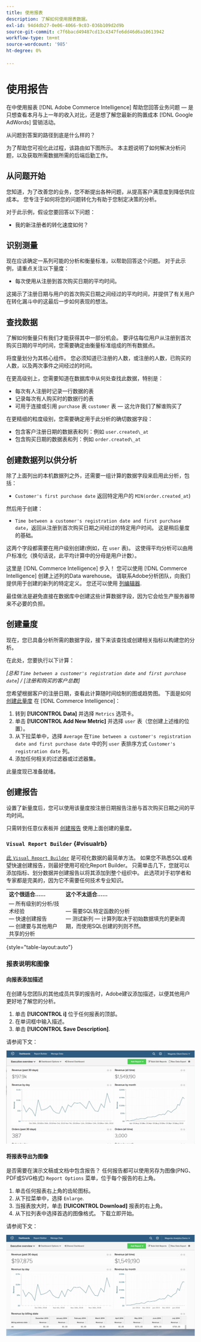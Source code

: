 ```yaml
---
title: 使用报表
description: 了解如何使用报表数据。
exl-id: 94d4db27-0e06-4066-9c03-036b109d2d9b
source-git-commit: c7f6bacd49487cd13c4347fe6dd46d6a10613942
workflow-type: tm+mt
source-wordcount: '985'
ht-degree: 0%

---
```


# 使用报告

在中使用报表 [!DNL Adobe Commerce Intelligence] 帮助您回答业务问题 — 是只想查看本月与上一年的收入对比，还是想了解您最新的购置成本 [!DNL Google AdWords] 营销活动。

从问题到答案的路径到底是什么样的？

为了帮助您可视化此过程，该路由如下图所示。 本主题说明了如何解决分析问题，以及获取所需数据所需的后端后勤工作。

## 从问题开始

您知道，为了改善您的业务，您不断提出各种问题，从提高客户满意度到降低供应成本。 您专注于如何将您的问题转化为有助于您制定决策的分析。

对于此示例，假设您要回答以下问题：

* 我的新注册者的转化速度如何？

## 识别测量

现在应该确定一系列可能的分析和衡量标准，以帮助回答这个问题。 对于此示例，请重点关注以下量度：

* 每次使用从注册到首次购买日期的平均时间。

这揭示了注册日期与用户的首次购买日期之间经过的平均时间，并提供了有关用户在转化漏斗中的这最后一步如何表现的想法。

## 查找数据

了解如何衡量只有我们才能获得其中一部分机会。 要评估每位用户从注册到首次购买日期的平均时间，您需要确定由衡量标准组成的所有数据点。

将度量划分为其核心组件。 您必须知道已注册的人数，或注册的人数，已购买的人数，以及两次事件之间经过的时间。

在更高级别上，您需要知道在数据库中从何处查找此数据，特别是：

* 每次有人注册时记录一行数据的表
* 记录每次有人购买时的数据行的表
* 可用于连接或引用 `purchase` 表 `customer` 表 — 这允许我们了解谁购买了

在更精细的粒度级别，您需要确定用于此分析的确切数据字段：

* 包含客户注册日期的数据表和列：例如 `user.created\_at`
* 包含购买日期的数据表和列：例如 `order.created\_at`

## 创建数据列以供分析

除了上面列出的本机数据列之外，还需要一组计算的数据字段来启用此分析，包括：

* `Customer's first purchase date` 返回特定用户的 `MIN(order.created_at`)

然后用于创建：

* `Time between a customer's registration date and first purchase date`，返回从注册到首次购买日期之间经过的特定用户时间。 这是稍后量度的基础。

这两个字段都需要在用户级别创建(例如，在 `user` 表)。 这使得平均分析可以由用户标准化（换句话说，此平均计算中的分母是用户计数）。

这里是 [!DNL Commerce Intelligence] 步入！ 您可以使用 [!DNL Commerce Intelligence] 创建上述列的Data warehouse。 请联系Adobe分析团队，向我们提供用于创建的新列的特定定义。 您还可以使用 [列编辑器](../../data-analyst/data-warehouse-mgr/creating-calculated-columns.md).

最佳做法是避免直接在数据库中创建这些计算数据字段，因为它会给生产服务器带来不必要的负担。

## 创建量度

现在，您已具备分析所需的数据字段，接下来该查找或创建相关指标以构建您的分析。

在此处，您要执行以下计算：


_[总和 `Time between a customer's registration date and first purchase date`] / [注册和购买的客户总数]_

您希望根据客户的注册日期，查看此计算随时间绘制的图或趋势图。 下面是如何 [创建此量度](../../data-user/reports/ess-manage-data-metrics.md) 在 [!DNL Commerce Intelligence]：

1. 转到 **[!UICONTROL Data]** 并选择 `Metrics` 选项卡。
1. 单击 **[!UICONTROL Add New Metric]** 并选择 `user` 表（您创建上述维的位置）。
1. 从下拉菜单中，选择 `Average` 在`Time between a customer's registration date and first purchase date` 中的列 `user` 表排序方式 `Customer's registration date`  列。
1. 添加任何相关的过滤器或过滤器集。

此量度现已准备就绪。

## 创建报告

设置了新量度后，您可以使用该量度按注册日期报告注册与首次购买日期之间的平均时间。

只需转到任意仪表板并 [创建报告](../../data-user/reports/ess-manage-data-metrics.md) 使用上面创建的量度。

### `Visual Report Builder` {#visualrb}

[此 `Visual Report Builder`](../../data-user/reports/ess-rpt-build-visual.md) 是可视化数据的最简单方法。 如果您不熟悉SQL或希望快速创建报告，则最好使用可视化Report Builder。 只需单击几下，您就可以添加指标、划分数据并创建报告以将其添加到整个组织中。 此选项对于初学者和专家都是完美的，因为它不需要任何技术专业知识。

|  |  |
|--- |--- |
| **这个很适合……** | **这个不太适合……** |
|  — 所有级别的分析/技术经验<br> — 快速创建报告<br> — 创建要与其他用户共享的分析 |  — 需要SQL特定函数的分析<br> — 测试新列 — 计算列取决于初始数据填充的更新周期，而使用SQL创建的列则不然。 |

{style="table-layout:auto"}

### 报表说明和图像

#### 向报表添加描述

在创建与您团队的其他成员共享的报告时，Adobe建议添加描述，以便其他用户更好地了解您的分析。

1. 单击 **[!UICONTROL i]** 位于任何报表的顶部。
1. 在单词框中输入描述。
1. 单击 **[!UICONTROL Save Description]**.

请参阅下文：

![图表描述](../../assets/Chart_Description.gif)

#### 将报表导出为图像

是否需要在演示文稿或文档中包含报告？ 任何报告都可以使用另存为图像(PNG、PDF或SVG格式) `Report Options` 菜单，位于每个报告的右上角。

1. 单击任何报表右上角的齿轮图标。
1. 从下拉菜单中，选择 `Enlarge`.
1. 当报表放大时，单击 **[!UICONTROL Download]** 报表的右上角。
1. 从下拉列表中选择首选的图像格式。 下载立即开始。

请参阅下文：

![](../../assets/exp-rep-as-image.gif)
